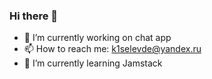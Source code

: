 ### Hi there 👋
- 🔭 I’m currently working on chat app
- 📫 How to reach me: k1selevde@yandex.ru
- 🌱 I’m currently learning Jamstack
<!--
**k1selevde/k1selevde** is a ✨ _special_ ✨ repository because its `README.md` (this file) appears on your GitHub profile.

Here are some ideas to get you started:



- 👯 I’m looking to collaborate on ...
- 🤔 I’m looking for help with ...
- 💬 Ask me about ...
- 
- 😄 Pronouns: ...
- ⚡ Fun fact: ...
-->
